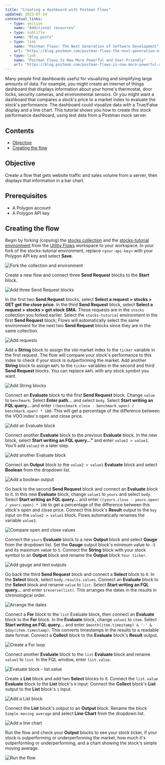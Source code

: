 ```yaml
---
title: "Creating a dashboard with Postman Flows"
updated: 2023-07-24
contextual_links:
  - type: section
    name: "Additional resources"
  - type: subtitle
    name: "Blog posts"
  - type: link
    name: "Postman Flows: The Next Generation of Software Development"
    url: "https://blog.postman.com/postman-flows-the-next-generation-of-software-development/"
  - type: link
    name: "Postman Flows Is Now More Powerful and User-Friendly"
    url: "https://blog.postman.com/postman-flows-is-now-more-powerful-and-user-friendly/"
---
```


Many people find dashboards useful for visualizing and simplifying large amounts of data. For example, you might create an internet of things dashboard that displays information about your home's thermostat, door locks, security cameras, and environmental sensors. Or you might want a dashboard that compares a stock's price to a market index to evaluate the stock's performance. The dashboard could visualize data with a True/False display and a line chart. This tutorial shows you how to create this stock performance dashboard, using test data from a Postman mock server.

## Contents

* [Objective](#objective)
* [Creating the flow](#creating-the-flow)

## Objective

Create a flow that gets website traffic and sales volume from a server, then displays that information in a bar chart.

## Prerequisites

* A Polygon account
* A Polygon API key

## Creating the flow

Begin by forking (copying) the [stocks collection](https://www.postman.com/postman/workspace/utility-flows/collection/23919558-b45b34a3-8289-42f2-98e5-df043c863ea1?action=share&creator=21580188) and the [stocks-tutorial environment](https://www.postman.com/postman/workspace/utility-flows/environment/21580188-07226525-53d7-40ca-b9d3-6cac35c39306) from the [Utility Flows](https://www.postman.com/postman/workspace/utility-flows/overview) workspace to your workspace. In your fork of the stocks-tutorial environment, replace `<your-api-key>` with your Polygon API key and select **Save**.

<img alt="Fork the collection and environment" src="https://assets.postman.com/postman-docs/v10/flows-tut-db-start-v10.gif"/>

Create a new flow and connect three **Send Request** blocks to the **Start** block.

<img alt="Add three Send Request blocks" src="https://assets.postman.com/postman-docs/v10/flows-tut-db-3sends-v10.gif"/>

In the first two **Send Request** blocks, select **Select a request > stocks > GET get the close price**. In the third **Send Request** block, select **Select a request > stocks > get stock SMA**. These requests are in the `stocks` collection you forked earlier. Select the `stocks-tutorial` environment in the first **Send Request** block; Flows will automatically select the same environment for the next two **Send Request** blocks since they are in the same collection.

<img alt="Add requests" src="https://assets.postman.com/postman-docs/v10/flows-tut-db-add-requests-v10.gif"/>

Add a **String** block to assign the `VOO` market index to the `ticker` variable in the first request. The flow will compare your stock's performance to this index to check if your stock is outperforming the market. Add another **String** block to assign `AAPL` to the `ticker` variables in the second and third **Send Request** blocks. You can replace `AAPL` with any stock symbol you want.

<img alt="Add String blocks" src="https://assets.postman.com/postman-docs/v10/flows-tut-db-string-blocks-v10.gif"/>

Connect an **Evaluate** block to the first **Send Request** block. Change `value` to `benchmark`. Select **Enter path...** and select `body`. Select **Start writing an FQL query...** and enter `((benchmark.close - benchmark.open) / benchmark.open) * 100`. This will get a percentage of the difference between the VOO index's open and close price.

<img alt="Add an Evaluate block" src="https://assets.postman.com/postman-docs/v10/flows-tut-db-eval-benchmark-v10.gif"/>

Connect another **Evaluate** block to the previous **Evaluate** block. In the new block, select **Start writing an FQL query..."** and enter `value2 > value1`. You'll add `value2` in a later step.

<img alt="Add another Evaluate block" src="https://assets.postman.com/postman-docs/v10/flows-tut-db-eval-value1-v10.gif"/>

Connect an **Output** block to the `value2 > value1` **Evaluate** block and select **Boolean** from the dropdown list.

<img alt="Add a boolean output" src="https://assets.postman.com/postman-docs/v10/flows-tut-db-boolean-v10.gif"/>

Go back to the second **Send Request** block and connect an **Evaluate** block to it. In this new **Evaluate** block, change `value1` to `yours` and select `body`. Select **Start writing an FQL query...** and enter `((yours.close - yours.open) / yours.open) * 100` to get a percentage of the difference between this stock's open and close price. Connect this block's **Result** output to the `key` input on the `value2 > value1` block. Flows automatically renames the variable `value2`.

<img alt="Compare open and close values" src="https://assets.postman.com/postman-docs/v10/flows-tut-db-eval-value2-v10.gif"/>

Connect the `yours` **Evaluate** block to a new **Output** block and select **Gauge** from the dropdown list. Set the **Gauge** output block's minimum value to `-5` and its maximum value to `5`. Connect the **String** block with your stock symbol to an **Output** block and rename the **Output** block `Your ticker`.

<img alt="Add gauge and text outputs" src="https://assets.postman.com/postman-docs/v10/flows-tut-db-your-stock-ticker-v10.gif"/>

Go back the third **Send Request** block and connect a **Select** block to it. In the **Select** block, select `body.results.values`. Connect an **Evaluate** block to the **Select** block and rename `value` to `list`. Select **Start writing an FQL query...** and enter `$reverse(list)`. This arranges the dates in the results in chronological order.

<img alt="Arrange the dates" src="https://assets.postman.com/postman-docs/v10/flows-tut-db-eval-list-v10.gif"/>

Connect a **For** block to the `list` Evaluate block, then connect an **Evaluate** block to the **For** block. In the **Evaluate** block, change `value1` to `item`. Select **Start writing an FQL query...** and enter `$month(item.timestamp) & '-' & $day(item.timestamp)`. This converts timestamps in the results to a readable date format. Connect a **Collect** block to the **Evaluate** block's **Result** output.

<img alt="Create a For loop" src="https://assets.postman.com/postman-docs/v10/flows-tut-db-for-eval-collect-v10.gif"/>

Connect another **Evaluate** block to the `list` **Evaluate** block and rename `value1` to `list`. In the FQL window, enter `list.value`.

<img alt="Evaluate block - list.value" src="https://assets.postman.com/postman-docs/v10/flows-tut-db-eval-list-value-v10.gif"/>

Create a **List** block and add two **Select** blocks to it. Connect the `list.value` **Evaluate** block to the **List** block's `0` input. Connect the **Collect** block's **List** output to the **List** block's `1` input.

<img alt="Add a List block" src="https://assets.postman.com/postman-docs/v10/flows-tut-db-list-block-v10.gif"/>

Connect the **List** block's output to an **Output** block. Rename the block `Simple moving average` and select **Line Chart** from the dropdown list.

<img alt="Add a line chart" src="https://assets.postman.com/postman-docs/v10/flows-tut-db-line-chart-v10.gif"/>

Run the flow and check your **Output** blocks to see your stock ticker, if your stock is outperforming or underperforming the market, how much it's outperforming or underperforming, and a chart showing the stock's simple moving average.

<img alt="Run the flow" src="https://assets.postman.com/postman-docs/v10/flows-tut-db-run-v10.gif"/>
